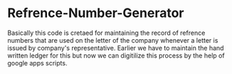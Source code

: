 # Refrence-Number-Generator

Basically this code is cretaed for maintaining the record of refrence numbers that are used on the
letter of the company whenever a letter is issued by company's representative. Earlier we have to maintain the
hand written ledger for this but now we can digitilize this process by the help of google apps scripts.

